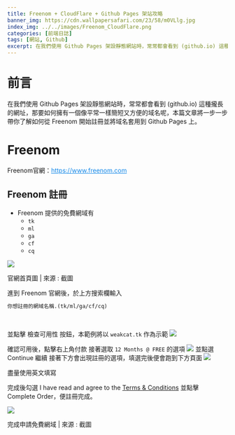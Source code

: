 ```yaml
---
title: Freenom + CloudFlare + Github Pages 架站攻略
banner_img: https://cdn.wallpapersafari.com/23/58/m0VLlg.jpg
index_img: ../../images/Freenom_CloudFlare.png
categories: [前端日誌]
tags: [網站, Github]
excerpt: 在我們使用 Github Pages 架設靜態網站時，常常都會看到 (github.io) 這種攏長的網址，那要如何擁有一個像平常一樣簡短又方便的域名呢，本篇文章將一步一步帶你了解如何從 Freenom 開始註冊並將域名套用到 Github Pages 上。
---
```

# 前言
在我們使用 Github Pages 架設靜態網站時，常常都會看到 (github.io) 這種攏長的網址，那要如何擁有一個像平常一樣簡短又方便的域名呢，本篇文章將一步一步帶你了解如何從 Freenom 開始註冊並將域名套用到 Github Pages 上。
<!-- more -->
# Freenom
<p class="note note-info">Freenom官網：<a href="https://www.freenom.com/" style="color: #1589E9;">https://www.freenom.com</a></p>

## Freenom 註冊
* Freenom 提供的免費網域有  
  - `tk`
  - `ml`
  - `ga`
  - `cf`
  - `cq`

![](https://media.discordapp.net/attachments/418758998175776778/1001132812377796628/unknown.png?width=1714&height=905)
<figcaption aria-hidden="true" class="image-caption">官網首頁圖 | 來源 : 截圖</figcaption>

進到 Freenom 官網後，於上方搜索欄輸入 
```txt
你想註冊的網域名稱.(tk/ml/ga/cf/cq)
```
<br />

並點擊 檢查可用性 按鈕，本範例將以 `weakcat.tk` 作為示範
![](https://media.discordapp.net/attachments/418758998175776778/1001137247199961108/unknown.png?width=1710&height=905)

確認可用後，點擊右上角付款
接著選取 `12 Months @ FREE` 的選項
![](https://media.discordapp.net/attachments/418758998175776778/1001138742578389112/unknown.png)
並點選 Continue 繼續
接著下方會出現註冊的選項，填選完後便會跑到下方頁面
![](https://media.discordapp.net/attachments/418758998175776778/1001141405739143260/unknown.png)
<p class="note note-success">盡量使用英文填寫</p>
完成後勾選 I have read and agree to the <a href="https://www.freenom.com/en/termsandconditions.html">Terms & Conditions</a> 並點擊 Complete Order，便註冊完成。

![](https://media.discordapp.net/attachments/418758998175776778/1001173741310574592/unknown.png)
<figcaption aria-hidden="true" class="image-caption">完成申請免費網域 | 來源 : 截圖</figcaption>
